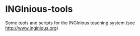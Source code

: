 # INGInious-tools
Some tools and scripts for the INGInious  teaching system (see http://www.inginious.org)
